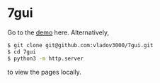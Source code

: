 # 7gui

Go to the [demo](https://vladov3000.github.io/7gui/) here. Alternatively,
```sh
$ git clone git@github.com:vladov3000/7gui.git
$ cd 7gui
$ python3 -m http.server
```
to view the pages locally.

